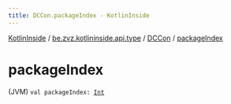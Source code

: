 ```yaml
---
title: DCCon.packageIndex - KotlinInside
---
```


[KotlinInside](../../index.html) / [be.zvz.kotlininside.api.type](../index.html) / [DCCon](index.html) / [packageIndex](./package-index.html)

# packageIndex

(JVM) `val packageIndex: `[`Int`](https://kotlinlang.org/api/latest/jvm/stdlib/kotlin/-int/index.html)